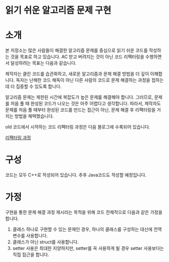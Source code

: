 # 읽기 쉬운 알고리즘 문제 구현

# 소개
본 저장소는 많은 사람들이 해결한 알고리즘 문제를 중심으로 읽기 쉬운 코드를 작성하는 것을 목표로 하고 있습니다.
AC 받고 버려지는 것이 아닌 코드 리팩터링을 수행하면서 달성하려는 목표는 다음과 같습니다.

제작자는 클린 코드를 습관화하고, 새로운 알고리즘과 문제 해결 방법을 더 깊이 이해합니다. 
독자는 난해한 코드 해독이 아닌 다른 사람의 코드로 문제 해결하는 과정을 접하는데 더 집중할 수 있도록 합니다.

알고리즘 문제는 제한된 시간에 복잡도가 높은 문제를 해결해야 합니다. 그러므로, 문제를 처음 풀 때 완성된 코드가 나오는 것은 아주 어렵다고 생각합니다.
따라서, 제작자도 문제를 처음 풀 때부터 완성된 코드를 만드는 접근이 아닌, 문제 해결 후 리팩터링을 거치는 방법을 채택했습니다.

old 코드에서 시작하는 코드 리팩터링 과정은 다음 블로그에 수록되어 있습니다.

[리팩터링 과정](https://diningph.tistory.com/category/%EB%A6%AC%ED%8C%A9%ED%84%B0%EB%A7%81)

# 구성

코드는 모두 C++로 작성되어 있습니다. 추후 Java코드도 작성할 예정입니다.

# 가정
구현을 통한 문제 해결 과정 제시라는 목적을 위해 코드 전체적으로 다음과 같은 가정을 합니다.
1. 클래스 하나로 구현할 수 있는 문제인 경우, 하나의 클래스를 구성하는 대신에 전역 변수를 사용합니다.
2. 클래스가 아닌 struct를 사용합니다.
3. setter 사용은 최대한 지양하지만, setter를 꼭 사용하게 될 경우 setter 사용보다는 직접 접근을 합니다.
